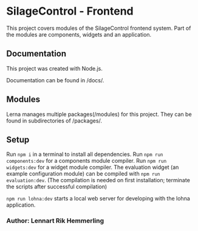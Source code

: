 # SilageControl - Frontend

This project covers modules of the SilageControl frontend system.
Part of the modules are components, widgets and an application.

## Documentation

This project was created with Node.js.

Documentation can be found in /docs/.

## Modules

Lerna manages multiple packages(/modules) for this project. They can be found in subdirectories of /packages/.

## Setup

Run `npm i` in a terminal to install all dependencies. Run `npm run components:dev` for a components module compiler. Run `npm run widgets:dev` for a widget module compiler. The evaluation widget (an example configuration module) can be compiled with `npm run evaluation:dev`. (The compilation is needed on first installation; terminate the scripts after successful compilation)

`npm run lohna:dev` starts a local web server for developing with the lohna application.

### Author: Lennart Rik Hemmerling